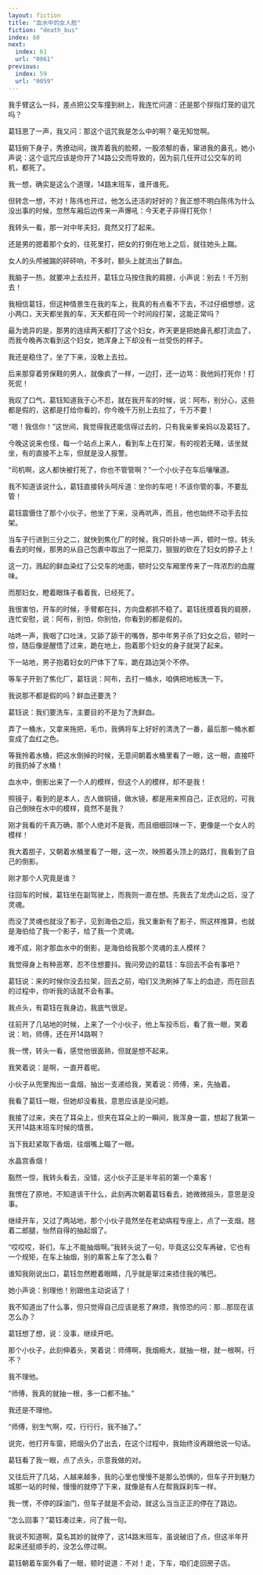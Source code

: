 ```yaml
---
layout: fiction
title: "血水中的女人脸"
fiction: "death_bus"
index: 60
next:
  index: 61
  url: "0061"
previous:
  index: 59
  url: "0059"
---
```

我手臂这么一抖，差点把公交车撞到树上，我连忙问道：还是那个拶指灯笼的诅咒吗？

葛钰恩了一声，我又问：那这个诅咒我是怎么中的啊？毫无知觉啊。

葛钰俯下身子，秀撩动间，拨弄着我的脸颊，一股浓郁的香，窜进我的鼻孔，她小声说：这个诅咒应该是你开了14路公交而导致的，因为前几任开过公交车的司机，都死了。

我一想，确实是这么个道理，14路末班车，谁开谁死。

但转念一想，不对！陈伟也开过，他怎么还活的好好的？我正想不明白陈伟为什么没出事的时候，忽然车厢后边传来一声爆吼：今天老子非得打死你！

我转头一看，那一对中年夫妇，竟然又打了起来。

还是男的摁着那个女的，往死里打，把女的打倒在地上之后，就往她头上踹。

女人的头颅被踹的砰砰响，不多时，额头上就流出了鲜血。

我脑子一热，就要冲上去拉开，葛钰立马按住我的肩膀，小声说：别去！千万别去！

我相信葛钰，但这种情景生在我的车上，我真的有点看不下去，不过仔细想想，这小两口，天天都坐我的车，天天都在同一个时间段打架，这能正常吗？

最为诡异的是，那男的连续两天都打了这个妇女，昨天更是把她鼻孔都打流血了，而我今晚再次看到这个妇女，她浑身上下却没有一丝受伤的样子。

我还是稳住了，坐了下来，没敢上去拉。

后来那穿着劳保鞋的男人，就像疯了一样，一边打，还一边骂：我他妈打死你！打死伲！

我叹了口气，葛钰知道我于心不忍，就在我开车的时候，说：阿布，别分心，这些都是假的，这都是打给你看的，你今晚千万别上去拉了，千万不要！

“嗯！我信你！”这世间，我觉得我还能信得过去的，只有我亲爹亲妈以及葛钰了。

今晚这说来也怪，每一个站点上来人，看到车上在打架，有的视若无睹，该坐就坐，有的直接不上车，但就是没人报警。

“司机啊，这人都快被打死了，你也不管管啊？”一个小伙子在车后嚷嚷道。

我不知道该说什么，葛钰直接转头呵斥道：坐你的车吧！不该你管的事，不要乱管！

葛钰震慑住了那个小伙子，他坐了下来，没再吭声，而且，他也始终不动手去拉架。

当车子行进到三分之二，就快到焦化厂的时候，我只听扑哧一声，顿时一惊，转头看去的时候，那男的从自己包裹中取出了一把菜刀，狠狠的砍在了妇女的脖子上！

这一刀，溅起的鲜血染红了公交车的地面，顿时公交车厢里传来了一阵浓烈的血腥味。

而那妇女，瞪着眼珠子看着我，已经死了。

我很害怕，开车的时候，手臂都在抖，方向盘都抓不稳了。葛钰抚摸着我的肩膀，连忙安慰，说：阿布，别怕，你别怕，你看到的都是假的。

咕咚一声，我咽了口吐沫，又舔了舔干的嘴唇，那中年男子杀了妇女之后，顿时一惊，随后像是醒悟了过来，跪在地上，抱着那个妇女的身子就哭了起来。

下一站地，男子抱着妇女的尸体下了车，跪在路边哭个不停。

等车子开到了焦化厂，葛钰说：阿布，去打一桶水，咱俩把地板洗一下。

我说那不都是假的吗？鲜血还要洗？

葛钰说：我们要洗车，主要目的不是为了洗鲜血。

弄了一桶水，又拿来拖把，毛巾，我俩将车上好好的清洗了一番，最后那一桶水都变成了血红之色。

等我拎着水桶，把这水倒掉的时候，无意间朝着水桶里看了一眼，这一眼，直接吓的我扔掉了水桶！

血水中，倒影出来了一个人的模样，但这个人的模样，却不是我！

照镜子，看到的是本人，古人做铜镜，做水镜，都是用来照自己，正衣冠的，可我自己倒映在水中的模样，竟然不是我？

刚才我看的千真万确，那个人绝对不是我，而且细细回味一下，更像是一个女人的模样！

我大着胆子，又朝着水桶里看了一眼，这一次，映照着头顶上的路灯，我看到了自己的倒影。

刚才那个人究竟是谁？

往回车的时候，葛钰坐在副驾驶上，而我则一直在想。先我去了龙虎山之后，没了灵魂。

而没了灵魂也就没了影子，见到海伯之后，我又重新有了影子，照这样推算，也就是海伯给了我一个影子，给了我一个灵魂。

难不成，刚才那血水中的倒影，是海伯给我那个灵魂的主人模样？

我觉得身上有种恶寒，忍不住想要抖。我问旁边的葛钰：车回去不会有事吧？

葛钰说：来的时候你没去拉架，回去之前，咱们又洗刷掉了车上的血迹，而在回去的过程中，你听我的话就不会有事。

我点头，有葛钰在我身边，我底气很足。

往前开了几站地的时候，上来了一个小伙子，他上车投币后，看了我一眼，笑着说：哟，师傅，还在开14路啊？

我一愣，转头一看，感觉他很面熟，但就是想不起来。

我笑着说：是啊，一直开着呢。

小伙子从兜里掏出一盒烟，抽出一支递给我，笑着说：师傅，来，先抽着。

我看了葛钰一眼，但她却没看我，意思应该是没问题。

我接了过来，夹在了耳朵上，但夹在耳朵上的一瞬间，我浑身一震，想起了我第一天开14路末班车时候的情景。

当下我赶紧取下香烟，往烟嘴上瞄了一眼。

水晶宫香烟！

豁然一惊，我转头看去，没错，这小伙子正是半年前的第一个乘客！

我愣在了原地，不知道该干什么，此刻再次朝着葛钰看去，她微微摇头，意思是没事。

继续开车，又过了两站地，那个小伙子竟然坐在老幼病程专座上，点了一支烟，翘着二郎腿，怡然自得的抽起烟了。

“哎哎哎，哥们，车上不能抽烟啊。”我转头说了一句，毕竟这公交车再破，它也有一个规矩，在车上抽烟，别的乘客上车了怎么看？

谁知我刚说出口，葛钰忽然瞪着眼睛，几乎就是窜过来捂住我的嘴巴。

她小声说：别理他！别跟他主动说话了！

我不知道出了什么事，但只觉得自己应该是惹了麻烦，我惊恐的问：那...那现在该怎么办？

葛钰想了想，说：没事，继续开吧。

那个小伙子，此刻伸着头，笑着说：师傅啊，我烟瘾大，就抽一根，就一根啊，行不？

我不理他。

“师傅，我真的就抽一根，多一口都不抽。”

我还是不理他。

“师傅，别生气啊，哎，行行行，我不抽了。”

说完，他打开车窗，把烟头仍了出去，在这个过程中，我始终没再跟他说一句话。

葛钰看了我一眼，点了点头，示意我做的对。

又往后开了几站，人越来越多，我的心里也慢慢不是那么恐惧的，但车子开到魅力城那一站的时候，慢慢的就停了下来，就像是有人在帮我踩刹车一样。

我一愣，不停的踩油门，但车子就是不会动，就这么当当正正的停在了路边。

“怎么回事？”葛钰凑过来，问了我一句。

我说不知道啊，莫名其妙的就停了，这14路末班车，虽说破旧了点，但这半年开起来还挺顺手的，没怎么停过啊。

葛钰朝着车窗外看了一眼，顿时说道：不对！走，下车，咱们走回房子店。